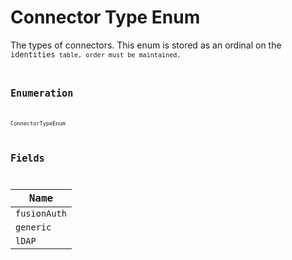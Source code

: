 
# Connector Type Enum

The types of connectors. This enum is stored as an ordinal on the <code>identities<code> table, order must be maintained.

## Enumeration

`ConnectorTypeEnum`

## Fields

| Name |
|  --- |
| `fusionAuth` |
| `generic` |
| `lDAP` |

